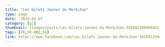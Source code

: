 ```yaml
---
title: "Les Gilets Jaunes du Morbihan"
type: page
date:  2019-03-07
category: [gj]
thumbnail: /images/posts/Les-Gilets-Jaunes-du-Morbihan-345892299499452.jpg
tags: [FR,FR-BRE,56]
link: https://www.facebook.com/Les-Gilets-Jaunes-du-Morbihan-345892299499452/
---
```

